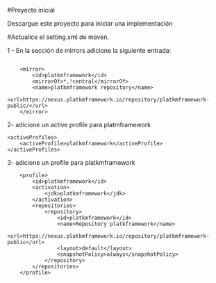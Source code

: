 #Proyecto inicial

Descargue este proyecto para iniciar una implementación


#Actualice el setting.xml de maven.

1 - En la sección de mirrors adicione la siguiente entrada:
```

	<mirror>
		<id>platkmframework</id>
	  	<mirrorOf>*,!central</mirrorOf>
	  	<name>platkmframework repository</name>
	  	<url>https://nexus.platkmframework.io/repository/platkmframework-public/</url>
	</mirror> 
``` 

2- adicione un active profile para platmframework

```
<activeProfiles>
	<activeProfile>platkmframework</activeProfile>
</activeProfiles>
```


3- adicione un profile para platkmframework
```
	<profile>
		<id>platkmframework</id> 
	  	<activation>
	    	<jdk>platkmframework</jdk>
	  	</activation> 
	  	<repositories>
	    	<repository>
	      		<id>platkmframework</id>
	      		<name>Repository platkframework</name>
	      		<url>https://nexus.platkmframework.io/repository/platkmframework-public</url>
	      		<layout>default</layout>
	      		<snapshotPolicy>always</snapshotPolicy>
	    	</repository>
	  	</repositories>
	</profile>
``` 
 